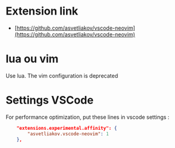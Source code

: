 # Extension link
* [https://github.com/asvetliakov/vscode-neovim](https://github.com/asvetliakov/vscode-neovim)

# lua ou vim
Use lua. The vim configuration is deprecated


# Settings VSCode

For performance optimization, put these lines in vscode settings : 

```json
    "extensions.experimental.affinity": {
        "asvetliakov.vscode-neovim": 1
    },

```
